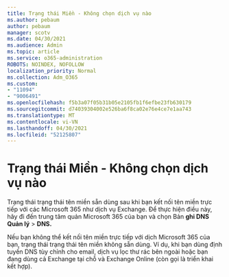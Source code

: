 ```yaml
---
title: Trạng thái Miền - Không chọn dịch vụ nào
ms.author: pebaum
author: pebaum
manager: scotv
ms.date: 04/30/2021
ms.audience: Admin
ms.topic: article
ms.service: o365-administration
ROBOTS: NOINDEX, NOFOLLOW
localization_priority: Normal
ms.collection: Adm_O365
ms.custom:
- "11094"
- "9006491"
ms.openlocfilehash: f5b3a07f05b31b05e2105fb1f6efbe23fb630179
ms.sourcegitcommit: d74039304002e526ba6f8ca02e76e4ce7e1aa743
ms.translationtype: MT
ms.contentlocale: vi-VN
ms.lasthandoff: 04/30/2021
ms.locfileid: "52125807"
---
```

# <a name="domain-status---no-services-selected"></a>Trạng thái Miền - Không chọn dịch vụ nào

Trạng thái trạng thái tên miền sẵn dùng sau khi bạn kết nối tên miền trực tiếp với các Microsoft 365 như dịch vụ Exchange. Để thực hiện điều này, hãy đi đến trung tâm quản Microsoft 365 của bạn và chọn Bản **ghi DNS Quản lý**  >  **DNS.**

Nếu bạn không thể kết nối tên miền trực tiếp với dịch Microsoft 365 của bạn, trạng thái trạng thái tên miền không sẵn dùng. Ví dụ, khi bạn dùng định tuyến DNS tùy chỉnh cho email, dịch vụ lọc thư rác bên ngoài hoặc bạn đang dùng cả Exchange tại chỗ và Exchange Online (còn gọi là triển khai kết hợp).

